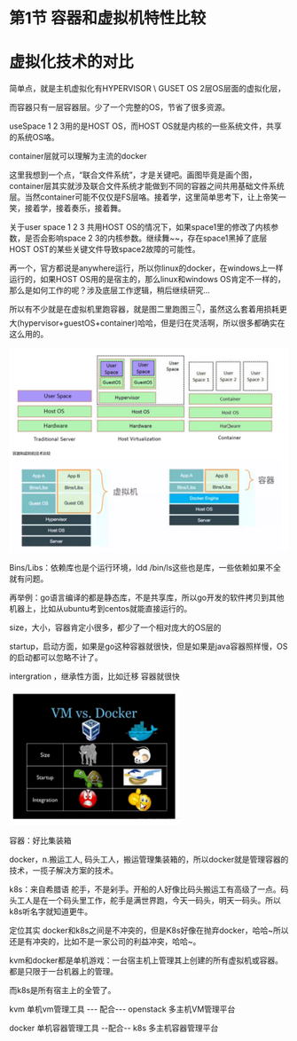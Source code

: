 # 第1节 容器和虚拟机特性比较



# 虚拟化技术的对比

简单点，就是主机虚拟化有HYPERVISOR \ GUSET OS 2层OS层面的虚拟化层，

而容器只有一层容器层。少了一个完整的OS，节省了很多资源。

useSpace 1 2 3用的是HOST OS，而HOST OS就是内核的一些系统文件，共享的系统OS咯。

container层就可以理解为主流的docker

这里我想到一个点，“联合文件系统”，才是关键吧。画图毕竟是画个图，container层其实就涉及联合文件系统才能做到不同的容器之间共用基础文件系统层。当然container可能不仅仅是FS层咯。接着学，这里简单思考下，让上帝笑一笑，接着学，接着奏乐，接着舞。



关于user space 1 2 3 共用HOST OS的情况下，如果space1里的修改了内核参数，是否会影响space 2 3的内核参数。继续舞~~，存在space1黑掉了底层HOST OST的某些关键文件导致space2故障的可能性。

​        再一个，官方都说是anywhere运行，所以你linux的docker，在windows上一样运行的，如果HOST OS用的是宿主的，那么linux和windows OS肯定不一样的，那么是如何工作的呢？涉及底层工作逻辑，稍后继续研究...



所以有不少就是在虚拟机里跑容器，就是图二里跑图三👇，虽然这么套着用损耗更大(hypervisor+guestOS+container)哈哈，但是归在灵活啊，所以很多都确实在这么用的。

![image-20240325122228052](1.容器和虚拟机特性比较.assets/image-20240325122228052.png)



Bins/Libs：依赖库也是个运行环境，ldd /bin/ls这些也是库，一些依赖如果不全就有问题。

再举例：go语言编译的都是静态库，不是共享库，所以go开发的软件拷贝到其他机器上，比如从ubuntu考到centos就能直接运行的。



size，大小，容器肯定小很多，都少了一个相对庞大的OS层的

startup，启动方面，如果是go这种容器就很快，但是如果是java容器照样慢，OS的启动都可以忽略不计了。

intergration ，继承性方面，比如迁移 容器就很快

<img src="1.容器和虚拟机特性比较.assets/image-20240325153133487.png" alt="image-20240325153133487" style="zoom:50%;" />







容器：好比集装箱

docker，n.搬运工人, 码头工人，搬运管理集装箱的，所以docker就是管理容器的技术，一揽子解决方案的技术。

k8s：来自希腊语 舵手，不是剁手。开船的人好像比码头搬运工有高级了一点。码头工人是在一个码头里工作，舵手是满世界跑，今天一码头，明天一码头。所以k8s听名字就知道更牛。



定位其实 docker和k8s之间是不冲突的，但是K8s好像在抛弃docker，哈哈~所以还是有冲突的，比如不是一家公司的利益冲突，哈哈~。



kvm和docker都是单机游戏：一台宿主机上管理其上创建的所有虚拟机或容器。都是只限于一台机器上的管理。

而k8s是所有宿主上的全管了。



kvm 单机vm管理工具          --- 配合---    openstack  多主机VM管理平台

docker 单机容器管理工具     --配合--     k8s 多主机容器管理平台







